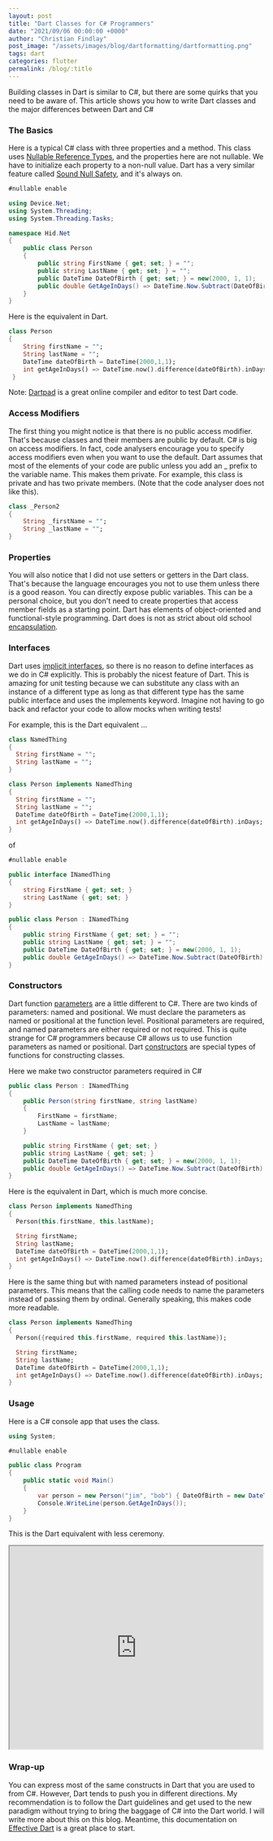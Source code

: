 ```yaml
---
layout: post
title: "Dart Classes for C# Programmers"
date: "2021/09/06 00:00:00 +0000"
author: "Christian Findlay"
post_image: "/assets/images/blog/dartformatting/dartformatting.png"
tags: dart
categories: flutter
permalink: /blog/:title
---
```


Building classes in Dart is similar to C#, but there are some quirks that you need to be aware of. This article shows you how to write Dart classes and the major differences between Dart and C#

### The Basics

Here is a typical C# class with three properties and a method. This class uses [Nullable Reference Types](https://docs.microsoft.com/en-us/dotnet/csharp/nullable-references), and the properties here are not nullable. We have to initialize each property to a non-null value. Dart has a very similar feature called [Sound Null Safety](https://dart.dev/null-safety), and it's always on.

```csharp
#nullable enable

using Device.Net;
using System.Threading;
using System.Threading.Tasks;

namespace Hid.Net
{
	public class Person
	{    
		public string FirstName { get; set; } = "";    
		public string LastName { get; set; } = "";    
		public DateTime DateOfBirth { get; set; } = new(2000, 1, 1);    
		public double GetAgeInDays() => DateTime.Now.Subtract(DateOfBirth).TotalDays;
	}
}
```

Here is the equivalent in Dart.

```dart
class Person
{  
    String firstName = "";  
    String lastName = "";  
    DateTime dateOfBirth = DateTime(2000,1,1);  
    int getAgeInDays() => DateTime.now().difference(dateOfBirth).inDays;
 }
 ```

Note: [Dartpad](https://dartpad.dev) is a great online compiler and editor to test Dart code.

### Access Modifiers

The first thing you might notice is that there is no public access modifier. That's because classes and their members are public by default. C# is big on access modifiers. In fact, code analysers encourage you to specify access modifiers even when you want to use the default. Dart assumes that most of the elements of your code are public unless you add an \_ prefix to the variable name. This makes them private. For example, this class is private and has two private members. (Note that the code analyser does not like this).

```dart
class _Person2
{
    String _firstName = "";
    String _lastName = "";
}
```

### Properties

You will also notice that I did not use setters or getters in the Dart class. That's because the language encourages you not to use them unless there is a good reason. You can directly expose public variables. This can be a personal choice, but you don't need to create properties that access member fields as a starting point. Dart has elements of object-oriented and functional-style programming. Dart does is not as strict about old school [encapsulation](https://en.wikipedia.org/wiki/Encapsulation_(computer_programming)).

### Interfaces

Dart uses [implicit interfaces](https://dart.dev/guides/language/language-tour#implicit-interfaces), so there is no reason to define interfaces as we do in C# explicitly. This is probably the nicest feature of Dart. This is amazing for unit testing because we can substitute any class with an instance of a different type as long as that different type has the same public interface and uses the implements keyword. Imagine not having to go back and refactor your code to allow mocks when writing tests!

For example, this is the Dart equivalent ...

```dart
class NamedThing
{
  String firstName = "";
  String lastName = "";
}

class Person implements NamedThing
{
  String firstName = "";
  String lastName = "";
  DateTime dateOfBirth = DateTime(2000,1,1);
  int getAgeInDays() => DateTime.now().difference(dateOfBirth).inDays;
}
```

of

```csharp
#nullable enable

public interface INamedThing
{
    string FirstName { get; set; }
    string LastName { get; set; }
}

public class Person : INamedThing
{
    public string FirstName { get; set; } = "";
    public string LastName { get; set; } = "";
    public DateTime DateOfBirth { get; set; } = new(2000, 1, 1);
    public double GetAgeInDays() => DateTime.Now.Subtract(DateOfBirth).TotalDays;
}
```

### Constructors

Dart function [parameters](https://dart.dev/guides/language/language-tour#parameters) are a little different to C#. There are two kinds of parameters: named and positional. We must declare the parameters as named or positional at the function level. Positional parameters are required, and named parameters are either required or not required. This is quite strange for C# programmers because C# allows us to use function parameters as named or positional. Dart [constructors](https://dart.dev/guides/language/language-tour#using-constructors) are special types of functions for constructing classes.

Here we make two constructor parameters required in C#

```csharp
public class Person : INamedThing
{
    public Person(string firstName, string lastName)
    {
        FirstName = firstName;
        LastName = lastName;
    }

    public string FirstName { get; set; }
    public string LastName { get; set; }
    public DateTime DateOfBirth { get; set; } = new(2000, 1, 1);
    public double GetAgeInDays() => DateTime.Now.Subtract(DateOfBirth).TotalDays;
}
```    

Here is the equivalent in Dart, which is much more concise.

```dart
class Person implements NamedThing
{
  Person(this.firstName, this.lastName);

  String firstName;
  String lastName;
  DateTime dateOfBirth = DateTime(2000,1,1);
  int getAgeInDays() => DateTime.now().difference(dateOfBirth).inDays;
}
```

Here is the same thing but with named parameters instead of positional parameters. This means that the calling code needs to name the parameters instead of passing them by ordinal. Generally speaking, this makes code more readable.

```dart
class Person implements NamedThing
{
  Person({required this.firstName, required this.lastName});

  String firstName;
  String lastName;
  DateTime dateOfBirth = DateTime(2000,1,1);
  int getAgeInDays() => DateTime.now().difference(dateOfBirth).inDays;
}
```

### Usage

Here is a C# console app that uses the class.

```csharp
using System;

#nullable enable

public class Program
{
    public static void Main()
    {
        var person = new Person("jim", "bob") { DateOfBirth = new DateTime(2000, 1, 1) };
        Console.WriteLine(person.GetAgeInDays());
    }
}
```

This is the Dart equivalent with less ceremony.

<iframe style="width:99%;height:400px;" src="https://dartpad.dev/embed-inline.html?id=8d3e158112b2a52c61005cff13cd1e0f&split=70&mode=dart"></iframe>

### Wrap-up

You can express most of the same constructs in Dart that you are used to from C#. However, Dart tends to push you in different directions. My recommendation is to follow the Dart guidelines and get used to the new paradigm without trying to bring the baggage of C# into the Dart world. I will write more about this on this blog. Meantime, this documentation on [Effective Dart](https://dart.dev/guides/language/effective-dart) is a great place to start.